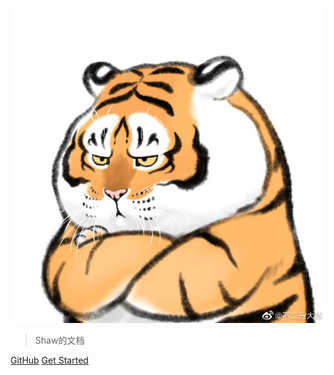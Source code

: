 

![logo](_media/logo.jpeg)

> Shaw的文档

[GitHub](https://github.com/Dickens-Shaw/Documents)
[Get Started](/index.md)

<!-- ![](_media/bg.jpeg) -->
